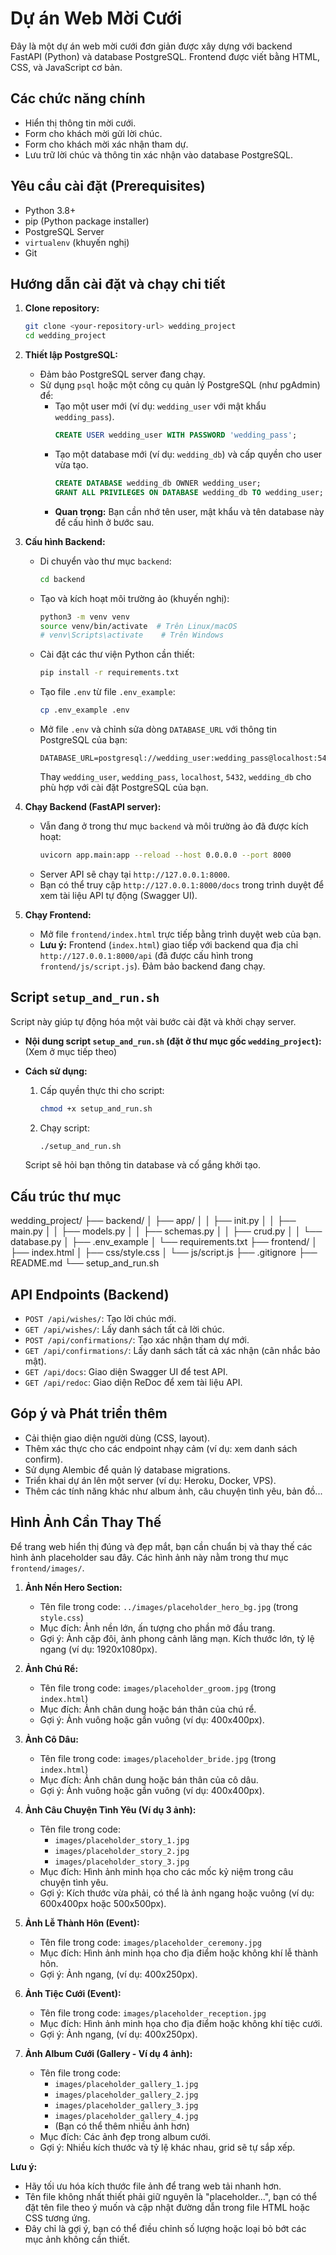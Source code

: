 # Dự án Web Mời Cưới

Đây là một dự án web mời cưới đơn giản được xây dựng với backend FastAPI (Python) và database PostgreSQL. Frontend được viết bằng HTML, CSS, và JavaScript cơ bản.

## Các chức năng chính

*   Hiển thị thông tin mời cưới.
*   Form cho khách mời gửi lời chúc.
*   Form cho khách mời xác nhận tham dự.
*   Lưu trữ lời chúc và thông tin xác nhận vào database PostgreSQL.

## Yêu cầu cài đặt (Prerequisites)

*   Python 3.8+
*   pip (Python package installer)
*   PostgreSQL Server
*   `virtualenv` (khuyến nghị)
*   Git

## Hướng dẫn cài đặt và chạy chi tiết

1.  **Clone repository:**
    ```bash
    git clone <your-repository-url> wedding_project
    cd wedding_project
    ```

2.  **Thiết lập PostgreSQL:**
    *   Đảm bảo PostgreSQL server đang chạy.
    *   Sử dụng `psql` hoặc một công cụ quản lý PostgreSQL (như pgAdmin) để:
        *   Tạo một user mới (ví dụ: `wedding_user` với mật khẩu `wedding_pass`).
            ```sql
            CREATE USER wedding_user WITH PASSWORD 'wedding_pass';
            ```
        *   Tạo một database mới (ví dụ: `wedding_db`) và cấp quyền cho user vừa tạo.
            ```sql
            CREATE DATABASE wedding_db OWNER wedding_user;
            GRANT ALL PRIVILEGES ON DATABASE wedding_db TO wedding_user;
            ```
        *   **Quan trọng:** Bạn cần nhớ tên user, mật khẩu và tên database này để cấu hình ở bước sau.

3.  **Cấu hình Backend:**
    *   Di chuyển vào thư mục `backend`:
        ```bash
        cd backend
        ```
    *   Tạo và kích hoạt môi trường ảo (khuyến nghị):
        ```bash
        python3 -m venv venv
        source venv/bin/activate  # Trên Linux/macOS
        # venv\Scripts\activate    # Trên Windows
        ```
    *   Cài đặt các thư viện Python cần thiết:
        ```bash
        pip install -r requirements.txt
        ```
    *   Tạo file `.env` từ file `.env_example`:
        ```bash
        cp .env_example .env
        ```
    *   Mở file `.env` và chỉnh sửa dòng `DATABASE_URL` với thông tin PostgreSQL của bạn:
        ```
        DATABASE_URL=postgresql://wedding_user:wedding_pass@localhost:5432/wedding_db
        ```
        Thay `wedding_user`, `wedding_pass`, `localhost`, `5432`, `wedding_db` cho phù hợp với cài đặt PostgreSQL của bạn.

4.  **Chạy Backend (FastAPI server):**
    *   Vẫn đang ở trong thư mục `backend` và môi trường ảo đã được kích hoạt:
        ```bash
        uvicorn app.main:app --reload --host 0.0.0.0 --port 8000
        ```
    *   Server API sẽ chạy tại `http://127.0.0.1:8000`.
    *   Bạn có thể truy cập `http://127.0.0.1:8000/docs` trong trình duyệt để xem tài liệu API tự động (Swagger UI).

5.  **Chạy Frontend:**
    *   Mở file `frontend/index.html` trực tiếp bằng trình duyệt web của bạn.
    *   **Lưu ý:** Frontend (`index.html`) giao tiếp với backend qua địa chỉ `http://127.0.0.1:8000/api` (đã được cấu hình trong `frontend/js/script.js`). Đảm bảo backend đang chạy.

## Script `setup_and_run.sh`

Script này giúp tự động hóa một vài bước cài đặt và khởi chạy server.

*   **Nội dung script `setup_and_run.sh` (đặt ở thư mục gốc `wedding_project`):**
    (Xem ở mục tiếp theo)

*   **Cách sử dụng:**
    1.  Cấp quyền thực thi cho script:
        ```bash
        chmod +x setup_and_run.sh
        ```
    2.  Chạy script:
        ```bash
        ./setup_and_run.sh
        ```
    Script sẽ hỏi bạn thông tin database và cố gắng khởi tạo.

## Cấu trúc thư mục

wedding_project/
├── backend/
│ ├── app/
│ │ ├── init.py
│ │ ├── main.py
│ │ ├── models.py
│ │ ├── schemas.py
│ │ ├── crud.py
│ │ └── database.py
│ ├── .env_example
│ └── requirements.txt
├── frontend/
│ ├── index.html
│ ├── css/style.css
│ └── js/script.js
├── .gitignore
├── README.md
└── setup_and_run.sh


## API Endpoints (Backend)

*   `POST /api/wishes/`: Tạo lời chúc mới.
*   `GET /api/wishes/`: Lấy danh sách tất cả lời chúc.
*   `POST /api/confirmations/`: Tạo xác nhận tham dự mới.
*   `GET /api/confirmations/`: Lấy danh sách tất cả xác nhận (cân nhắc bảo mật).
*   `GET /api/docs`: Giao diện Swagger UI để test API.
*   `GET /api/redoc`: Giao diện ReDoc để xem tài liệu API.

## Góp ý và Phát triển thêm

*   Cải thiện giao diện người dùng (CSS, layout).
*   Thêm xác thực cho các endpoint nhạy cảm (ví dụ: xem danh sách confirm).
*   Sử dụng Alembic để quản lý database migrations.
*   Triển khai dự án lên một server (ví dụ: Heroku, Docker, VPS).
*   Thêm các tính năng khác như album ảnh, câu chuyện tình yêu, bản đồ...



## Hình Ảnh Cần Thay Thế

Để trang web hiển thị đúng và đẹp mắt, bạn cần chuẩn bị và thay thế các hình ảnh placeholder sau đây. Các hình ảnh này nằm trong thư mục `frontend/images/`.

1.  **Ảnh Nền Hero Section:**
    *   Tên file trong code: `../images/placeholder_hero_bg.jpg` (trong `style.css`)
    *   Mục đích: Ảnh nền lớn, ấn tượng cho phần mở đầu trang.
    *   Gợi ý: Ảnh cặp đôi, ảnh phong cảnh lãng mạn. Kích thước lớn, tỷ lệ ngang (ví dụ: 1920x1080px).

2.  **Ảnh Chú Rể:**
    *   Tên file trong code: `images/placeholder_groom.jpg` (trong `index.html`)
    *   Mục đích: Ảnh chân dung hoặc bán thân của chú rể.
    *   Gợi ý: Ảnh vuông hoặc gần vuông (ví dụ: 400x400px).

3.  **Ảnh Cô Dâu:**
    *   Tên file trong code: `images/placeholder_bride.jpg` (trong `index.html`)
    *   Mục đích: Ảnh chân dung hoặc bán thân của cô dâu.
    *   Gợi ý: Ảnh vuông hoặc gần vuông (ví dụ: 400x400px).

4.  **Ảnh Câu Chuyện Tình Yêu (Ví dụ 3 ảnh):**
    *   Tên file trong code:
        *   `images/placeholder_story_1.jpg`
        *   `images/placeholder_story_2.jpg`
        *   `images/placeholder_story_3.jpg`
    *   Mục đích: Hình ảnh minh họa cho các mốc kỷ niệm trong câu chuyện tình yêu.
    *   Gợi ý: Kích thước vừa phải, có thể là ảnh ngang hoặc vuông (ví dụ: 600x400px hoặc 500x500px).

5.  **Ảnh Lễ Thành Hôn (Event):**
    *   Tên file trong code: `images/placeholder_ceremony.jpg`
    *   Mục đích: Hình ảnh minh họa cho địa điểm hoặc không khí lễ thành hôn.
    *   Gợi ý: Ảnh ngang, (ví dụ: 400x250px).

6.  **Ảnh Tiệc Cưới (Event):**
    *   Tên file trong code: `images/placeholder_reception.jpg`
    *   Mục đích: Hình ảnh minh họa cho địa điểm hoặc không khí tiệc cưới.
    *   Gợi ý: Ảnh ngang, (ví dụ: 400x250px).

7.  **Ảnh Album Cưới (Gallery - Ví dụ 4 ảnh):**
    *   Tên file trong code:
        *   `images/placeholder_gallery_1.jpg`
        *   `images/placeholder_gallery_2.jpg`
        *   `images/placeholder_gallery_3.jpg`
        *   `images/placeholder_gallery_4.jpg`
        *   (Bạn có thể thêm nhiều ảnh hơn)
    *   Mục đích: Các ảnh đẹp trong album cưới.
    *   Gợi ý: Nhiều kích thước và tỷ lệ khác nhau, grid sẽ tự sắp xếp.

**Lưu ý:**
*   Hãy tối ưu hóa kích thước file ảnh để trang web tải nhanh hơn.
*   Tên file không nhất thiết phải giữ nguyên là "placeholder...", bạn có thể đặt tên file theo ý muốn và cập nhật đường dẫn trong file HTML hoặc CSS tương ứng.
*   Đây chỉ là gợi ý, bạn có thể điều chỉnh số lượng hoặc loại bỏ bớt các mục ảnh không cần thiết.
